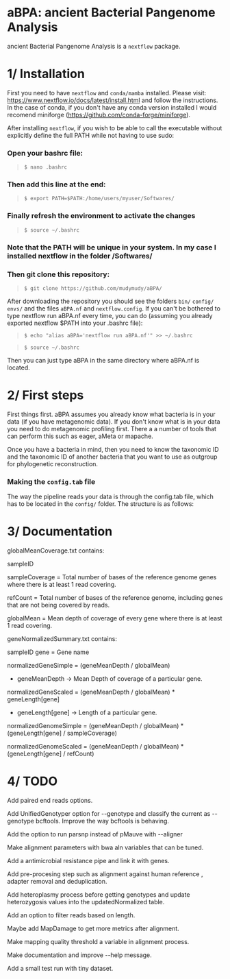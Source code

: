 # aBPA: ancient Bacterial Pangenome Analysis

ancient Bacterial Pangenome Analysis is a `nextflow` package.

# 1/ Installation


First you need to have `nextflow` and `conda/mamba` installed. Please visit: https://www.nextflow.io/docs/latest/install.html and follow the instructions. In the case of conda, if you don't have any conda version installed I would recomend miniforge (https://github.com/conda-forge/miniforge).


After installing `nextflow`, if you wish to be able to call the executable without explicitly define the full PATH while not having to use sudo:


### Open your bashrc file:


>`$ nano .bashrc`


### Then add this line at the end: 


>`$ export PATH=$PATH:/home/users/myuser/Softwares/`

### Finally refresh the environment to activate the changes


>`$ source ~/.bashrc`


### Note that the PATH will be unique in your system. In my case I installed nextflow in the folder /Softwares/


### Then git clone this repository:



>`$ git clone https://github.com/mudymudy/aBPA/`


After downloading the repository you should see the folders `bin/` `config/` `envs/` and the files `aBPA.nf` and `nextflow.config`.
If you can't be bothered to type nextflow run aBPA.nf every time, you can do (assuming you already exported nextflow $PATH into your .bashrc file):

>`$ echo "alias aBPA='nextflow run aBPA.nf'" >> ~/.bashrc`


>`$ source ~/.bashrc`



Then you can just type aBPA in the same directory where aBPA.nf is located.


# 2/ First steps


First things first. aBPA assumes you already know what bacteria is in your data (if you have metagenomic data). If you don't know what is in your data you need to do metagenomic profiling first. There a a number of tools that can perform this such as eager, aMeta or mapache.

Once you have a bacteria in mind, then you need to know the taxonomic ID and the taxonomic ID of another bacteria that you want to use as outgroup for phylogenetic reconstruction. 


### Making the `config.tab` file

The way the pipeline reads your data is through the config.tab file, which has to be located in the `config/` folder. The structure is as follows:




# 3/ Documentation



globalMeanCoverage.txt contains:

sampleID

sampleCoverage = Total number of bases of the reference genome genes where there is at least 1 read covering.

refCount = Total number of bases of the reference genome, including genes that are not being covered by reads.

globalMean = Mean depth of coverage of every gene where there is at least 1 read covering.

geneNormalizedSummary.txt contains:

sampleID
gene = Gene name

normalizedGeneSimple = (geneMeanDepth / globalMean)
-	geneMeanDepth -> Mean Depth of coverage of a particular gene.

normalizedGeneScaled = (geneMeanDepth / globalMean) * geneLength[gene]
-	geneLength[gene] -> Length of a particular gene.

normalizedGenomeSimple = (geneMeanDepth / globalMean) * (geneLength[gene] / sampleCoverage)

normalizedGenomeScaled = (geneMeanDepth / globalMean) * (geneLength[gene] / refCount)




# 4/ TODO



Add paired end reads options.



Add UnifiedGenotyper option for --genotype and classify the current as --genotype bcftools. Improve the way bcftools is behaving.



Add the option to run parsnp instead of pMauve with --aligner



Make alignment parameters with bwa aln variables that can be tuned.



Add a antimicrobial resistance pipe and link it with genes.



Add pre-procesing step such as alignment against human reference , adapter removal and deduplication.



Add heteroplasmy process before getting genotypes and update heterozygosis values into the updatedNormalized table.



Add an option to filter reads based on length.




Maybe add MapDamage to get more metrics after alignment.




Make mapping quality threshold a variable in alignment process.




Make documentation and improve --help message.




Add a small test run with tiny dataset.
